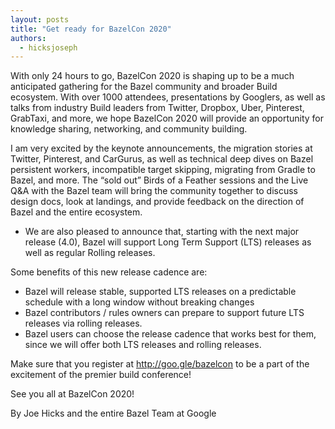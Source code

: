 ```yaml
---
layout: posts
title: "Get ready for BazelCon 2020"
authors:
  - hicksjoseph
---
```


With only 24 hours to go, BazelCon 2020 is shaping up to be a much anticipated gathering for the Bazel community and broader Build ecosystem. With over 1000 attendees, presentations by Googlers, as well as talks from industry Build leaders from Twitter, Dropbox, Uber, Pinterest, GrabTaxi, and more, we hope BazelCon 2020 will provide an opportunity for knowledge sharing, networking, and community building.

I am very excited by the keynote announcements, the migration stories at Twitter, Pinterest, and CarGurus, as well as technical deep dives on Bazel persistent workers, incompatible target skipping, migrating from Gradle to Bazel, and more. The “sold out” Birds of a Feather sessions and the Live Q&A with the Bazel team will bring the community together to discuss design docs, look at landings, and provide feedback on the direction of Bazel and the entire ecosystem.

* We are also pleased to announce that, starting with the next major release (4.0), Bazel will support Long Term Support (LTS) releases as well as regular Rolling releases.

Some benefits of this new release cadence are:

* Bazel will release stable, supported LTS releases on a predictable schedule with a long window without breaking changes
* Bazel contributors / rules owners can prepare to support future LTS releases via rolling releases.
* Bazel users can choose the release cadence that works best for them, since we will offer both LTS releases and rolling releases.

Make sure that you register at http://goo.gle/bazelcon to be a part of the excitement of the premier build conference!

See you all at BazelCon 2020!

By Joe Hicks and the entire Bazel Team at Google

